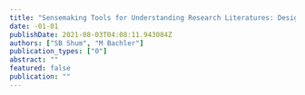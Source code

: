 ```yaml
---
title: "Sensemaking Tools for Understanding Research Literatures: Design, Implementation and User Evaluation"
date: -01-01
publishDate: 2021-08-03T04:08:11.943084Z
authors: ["SB Shum", "M Bachler"]
publication_types: ["0"]
abstract: ""
featured: false
publication: ""
---
```


